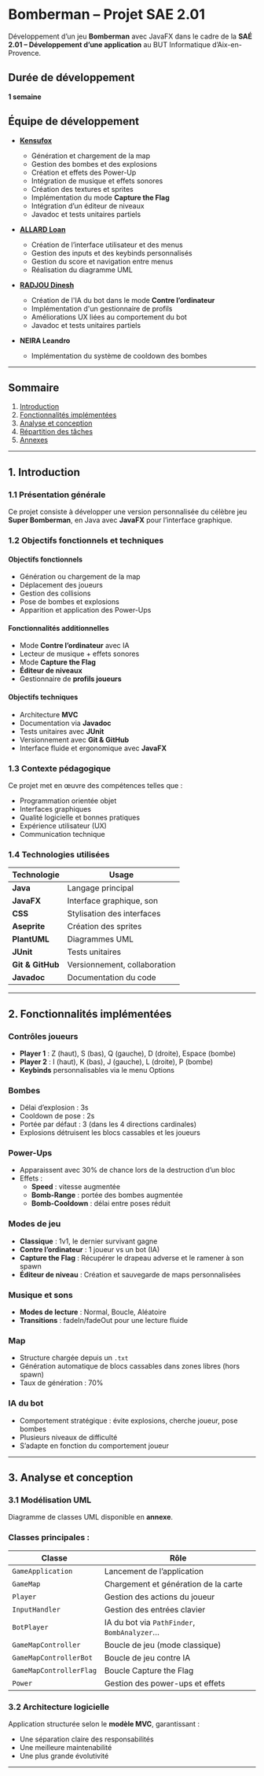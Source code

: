 #  Bomberman – Projet SAE 2.01

Développement d’un jeu **Bomberman** avec JavaFX dans le cadre de la **SAÉ 2.01 – Développement d’une application** au BUT Informatique d’Aix-en-Provence.

##  Durée de développement
**1 semaine**

##  Équipe de développement

- [**Kensufox**](https://github.com/Kensufox)  
  - Génération et chargement de la map  
  - Gestion des bombes et des explosions  
  - Création et effets des Power-Up  
  - Intégration de musique et effets sonores  
  - Création des textures et sprites  
  - Implémentation du mode **Capture the Flag**  
  - Intégration d’un éditeur de niveaux  
  - Javadoc et tests unitaires partiels  

- [**ALLARD Loan**](https://github.com/LoanALLARD)  
  - Création de l’interface utilisateur et des menus  
  - Gestion des inputs et des keybinds personnalisés  
  - Gestion du score et navigation entre menus  
  - Réalisation du diagramme UML  

- [**RADJOU Dinesh**](https://github.com/RADJOU-Dinesh-24003262)  
  - Création de l'IA du bot dans le mode **Contre l’ordinateur**  
  - Implémentation d'un gestionnaire de profils  
  - Améliorations UX liées au comportement du bot  
  - Javadoc et tests unitaires partiels  

- **NEIRA Leandro**  
  - Implémentation du système de cooldown des bombes  

---

##  Sommaire
1. [Introduction](#1-introduction)  
2. [Fonctionnalités implémentées](#2-fonctionnalités-implémentées)  
3. [Analyse et conception](#3-analyse-et-conception)  
4. [Répartition des tâches](#4-répartition-des-tâches)  
5. [Annexes](#5-annexes)

---

## 1. Introduction

### 1.1 Présentation générale
Ce projet consiste à développer une version personnalisée du célèbre jeu **Super Bomberman**, en Java avec **JavaFX** pour l’interface graphique.

### 1.2 Objectifs fonctionnels et techniques

#### Objectifs fonctionnels
- Génération ou chargement de la map
- Déplacement des joueurs
- Gestion des collisions
- Pose de bombes et explosions
- Apparition et application des Power-Ups

#### Fonctionnalités additionnelles
- Mode **Contre l’ordinateur** avec IA
- Lecteur de musique + effets sonores
- Mode **Capture the Flag**
- **Éditeur de niveaux**
- Gestionnaire de **profils joueurs**

#### Objectifs techniques
- Architecture **MVC**
- Documentation via **Javadoc**
- Tests unitaires avec **JUnit**
- Versionnement avec **Git & GitHub**
- Interface fluide et ergonomique avec **JavaFX**

### 1.3 Contexte pédagogique
Ce projet met en œuvre des compétences telles que :
- Programmation orientée objet
- Interfaces graphiques
- Qualité logicielle et bonnes pratiques
- Expérience utilisateur (UX)
- Communication technique

### 1.4 Technologies utilisées
| Technologie         | Usage |
|---------------------|-----------------------------|
| **Java**            | Langage principal |
| **JavaFX**          | Interface graphique, son |
| **CSS**             | Stylisation des interfaces |
| **Aseprite**        | Création des sprites |
| **PlantUML**        | Diagrammes UML |
| **JUnit**           | Tests unitaires |
| **Git & GitHub**    | Versionnement, collaboration |
| **Javadoc**         | Documentation du code |

---

## 2. Fonctionnalités implémentées

###  Contrôles joueurs
- **Player 1** : Z (haut), S (bas), Q (gauche), D (droite), Espace (bombe)
- **Player 2** : I (haut), K (bas), J (gauche), L (droite), P (bombe)
- **Keybinds** personnalisables via le menu Options

###  Bombes
- Délai d’explosion : 3s
- Cooldown de pose : 2s
- Portée par défaut : 3 (dans les 4 directions cardinales)
- Explosions détruisent les blocs cassables et les joueurs

###  Power-Ups
- Apparaissent avec 30% de chance lors de la destruction d’un bloc
- Effets :
  - **Speed** : vitesse augmentée
  - **Bomb-Range** : portée des bombes augmentée
  - **Bomb-Cooldown** : délai entre poses réduit

###  Modes de jeu
- **Classique** : 1v1, le dernier survivant gagne
- **Contre l’ordinateur** : 1 joueur vs un bot (IA)
- **Capture the Flag** : Récupérer le drapeau adverse et le ramener à son spawn
- **Éditeur de niveau** : Création et sauvegarde de maps personnalisées

###  Musique et sons
- **Modes de lecture** : Normal, Boucle, Aléatoire
- **Transitions** : fadeIn/fadeOut pour une lecture fluide

###  Map
- Structure chargée depuis un `.txt`  
- Génération automatique de blocs cassables dans zones libres (hors spawn)
- Taux de génération : 70%

###  IA du bot
- Comportement stratégique : évite explosions, cherche joueur, pose bombes
- Plusieurs niveaux de difficulté
- S’adapte en fonction du comportement joueur

---

## 3. Analyse et conception

### 3.1 Modélisation UML
Diagramme de classes UML disponible en **annexe**.

### Classes principales :
| Classe | Rôle |
|--------|------|
| `GameApplication` | Lancement de l’application |
| `GameMap` | Chargement et génération de la carte |
| `Player` | Gestion des actions du joueur |
| `InputHandler` | Gestion des entrées clavier |
| `BotPlayer` | IA du bot via `PathFinder`, `BombAnalyzer`… |
| `GameMapController` | Boucle de jeu (mode classique) |
| `GameMapControllerBot` | Boucle de jeu contre IA |
| `GameMapControllerFlag` | Boucle Capture the Flag |
| `Power` | Gestion des power-ups et effets |

### 3.2 Architecture logicielle
Application structurée selon le **modèle MVC**, garantissant :
- Une séparation claire des responsabilités
- Une meilleure maintenabilité
- Une plus grande évolutivité

---
